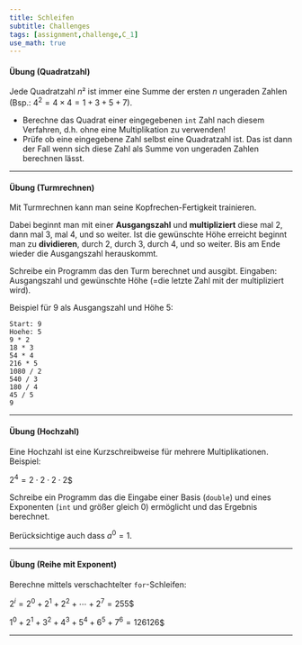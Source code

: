 ```yaml
---
title: Schleifen
subtitle: Challenges
tags: [assignment,challenge,C_1]
use_math: true
---
```


####  Übung (Quadratzahl)

Jede Quadratzahl *n*² ist immer eine Summe der ersten *n* ungeraden Zahlen (Bsp.: $4^2=4\times 4=1+3+5+7$). 

- Berechne das Quadrat einer eingegebenen `int` Zahl nach diesem Verfahren, d.h. ohne eine Multiplikation zu verwenden!
- Prüfe ob eine eingegebene Zahl selbst eine Quadratzahl ist. Das ist dann der Fall wenn sich diese Zahl als Summe von ungeraden Zahlen berechnen lässt.



---

#### Übung (Turmrechnen)

Mit Turmrechnen kann man seine Kopfrechen-Fertigkeit trainieren.

Dabei beginnt man mit einer **Ausgangszahl** und **multipliziert** diese mal 2, dann mal 3, mal 4, und so weiter. Ist die gewünschte Höhe erreicht beginnt man zu **dividieren**, durch 2, durch 3, durch 4, und so weiter. Bis am Ende wieder die Ausgangszahl herauskommt.

Schreibe ein Programm das den Turm berechnet und ausgibt. Eingaben: Ausgangszahl und gewünschte Höhe (=die letzte Zahl mit der multipliziert wird).


Beispiel für 9 als Ausgangszahl und Höhe 5:

```
Start: 9
Hoehe: 5
9 * 2
18 * 3
54 * 4
216 * 5
1080 / 2
540 / 3
180 / 4
45 / 5
9
```




---

#### Übung (Hochzahl)

Eine Hochzahl ist eine Kurzschreibweise für mehrere Multiplikationen. Beispiel:

$2^4=2\cdot 2\cdot 2\cdot 2$$

Schreibe ein Programm das die Eingabe einer Basis (`double`) und eines Exponenten (`int` und größer gleich 0) ermöglicht und das Ergebnis berechnet.

Berücksichtige auch dass $a^0=1$.




---

#### Übung (Reihe mit Exponent)

Berechne mittels verschachtelter `for`-Schleifen:

$2^i=2^0+2^1+2^2+\cdots + 2^7 = 255$$

$1^0+2^1+3^2+4^3+5^4+6^5+7^6=126126$$

---

